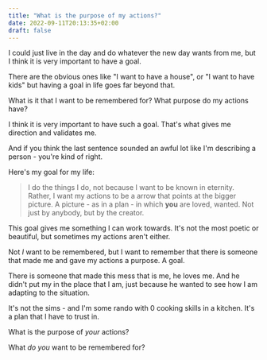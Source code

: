 ```yaml
---
title: "What is the purpose of my actions?"
date: 2022-09-11T20:13:35+02:00
draft: false
---
```


I could just live in the day and do whatever the new day wants from me, but I think it is very important to have a goal.

There are the obvious ones like "I want to have a house", or "I want to have kids" but having a goal in life goes far beyond that.

What is it that I want to be remembered for?
What purpose do my actions have?

I think it is very important to have such a goal.
That's what gives me direction and validates me.

And if you think the last sentence sounded an awful lot like I'm describing a person - you're kind of right. 

Here's my goal for my life:

> I do the things I do, not because I want to be known in eternity. Rather, I want my actions to be a arrow that points at the bigger picture.
> A picture - as in a plan - in which **you** are loved, wanted. Not just by anybody, but by the creator.

This goal gives me something I can work towards. It's not the most poetic or beautiful, but sometimes my actions aren't either.

Not *I* want to be remembered, but I want to remember that there is someone that made me and gave my actions a purpose. A goal.

There is someone that made this mess that is me, he loves me. And he didn't put my in the place that I am, just because he wanted to see how I am adapting to the situation.

It's not the sims - and I'm some rando with 0 cooking skills in a kitchen. It's a plan that I have to trust in.

What is the purpose of *your* actions?

What *do you* want to be remembered for?